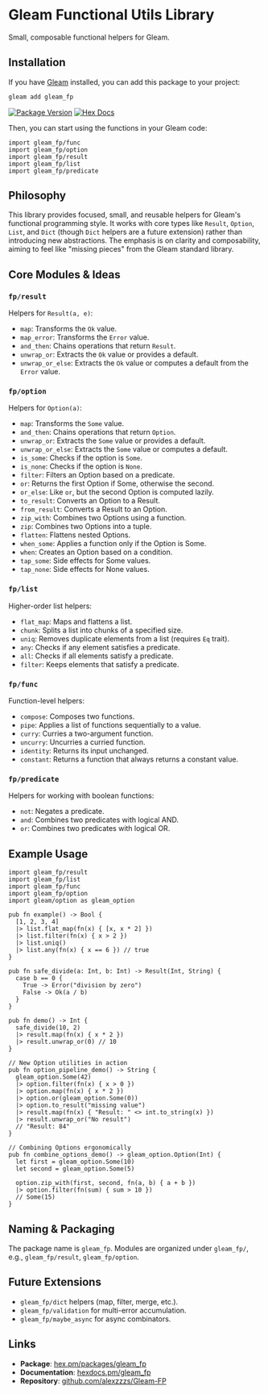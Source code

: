# Gleam Functional Utils Library

Small, composable functional helpers for Gleam.

## Installation

If you have [Gleam](https://gleam.run/getting-started/installing-gleam/) installed, you can add this package to your project:

```sh
gleam add gleam_fp
```

[![Package Version](https://img.shields.io/hexpm/v/gleam_fp)](https://hex.pm/packages/gleam_fp)
[![Hex Docs](https://img.shields.io/badge/hex-docs-ffaff3)](https://hexdocs.pm/gleam_fp/)

Then, you can start using the functions in your Gleam code:

```gleam
import gleam_fp/func
import gleam_fp/option
import gleam_fp/result
import gleam_fp/list
import gleam_fp/predicate
```

## Philosophy

This library provides focused, small, and reusable helpers for Gleam's functional programming style. It works with core types like `Result`, `Option`, `List`, and `Dict` (though `Dict` helpers are a future extension) rather than introducing new abstractions. The emphasis is on clarity and composability, aiming to feel like "missing pieces" from the Gleam standard library.

## Core Modules & Ideas

### `fp/result`
Helpers for `Result(a, e)`:
- `map`: Transforms the `Ok` value.
- `map_error`: Transforms the `Error` value.
- `and_then`: Chains operations that return `Result`.
- `unwrap_or`: Extracts the `Ok` value or provides a default.
- `unwrap_or_else`: Extracts the `Ok` value or computes a default from the `Error` value.

### `fp/option`
Helpers for `Option(a)`:
- `map`: Transforms the `Some` value.
- `and_then`: Chains operations that return `Option`.
- `unwrap_or`: Extracts the `Some` value or provides a default.
- `unwrap_or_else`: Extracts the `Some` value or computes a default.
- `is_some`: Checks if the option is `Some`.
- `is_none`: Checks if the option is `None`.
- `filter`: Filters an Option based on a predicate.
- `or`: Returns the first Option if Some, otherwise the second.
- `or_else`: Like `or`, but the second Option is computed lazily.
- `to_result`: Converts an Option to a Result.
- `from_result`: Converts a Result to an Option.
- `zip_with`: Combines two Options using a function.
- `zip`: Combines two Options into a tuple.
- `flatten`: Flattens nested Options.
- `when_some`: Applies a function only if the Option is Some.
- `when`: Creates an Option based on a condition.
- `tap_some`: Side effects for Some values.
- `tap_none`: Side effects for None values.

### `fp/list`
Higher-order list helpers:
- `flat_map`: Maps and flattens a list.
- `chunk`: Splits a list into chunks of a specified size.
- `uniq`: Removes duplicate elements from a list (requires `Eq` trait).
- `any`: Checks if any element satisfies a predicate.
- `all`: Checks if all elements satisfy a predicate.
- `filter`: Keeps elements that satisfy a predicate.

### `fp/func`
Function-level helpers:
- `compose`: Composes two functions.
- `pipe`: Applies a list of functions sequentially to a value.
- `curry`: Curries a two-argument function.
- `uncurry`: Uncurries a curried function.
- `identity`: Returns its input unchanged.
- `constant`: Returns a function that always returns a constant value.

### `fp/predicate`
Helpers for working with boolean functions:
- `not`: Negates a predicate.
- `and`: Combines two predicates with logical AND.
- `or`: Combines two predicates with logical OR.

## Example Usage

```gleam
import gleam_fp/result
import gleam_fp/list
import gleam_fp/func
import gleam_fp/option
import gleam/option as gleam_option

pub fn example() -> Bool {
  [1, 2, 3, 4]
  |> list.flat_map(fn(x) { [x, x * 2] })
  |> list.filter(fn(x) { x > 2 })
  |> list.uniq()
  |> list.any(fn(x) { x == 6 }) // true
}

pub fn safe_divide(a: Int, b: Int) -> Result(Int, String) {
  case b == 0 {
    True -> Error("division by zero")
    False -> Ok(a / b)
  }
}

pub fn demo() -> Int {
  safe_divide(10, 2)
  |> result.map(fn(x) { x * 2 })
  |> result.unwrap_or(0) // 10
}

// New Option utilities in action
pub fn option_pipeline_demo() -> String {
  gleam_option.Some(42)
  |> option.filter(fn(x) { x > 0 })
  |> option.map(fn(x) { x * 2 })
  |> option.or(gleam_option.Some(0))
  |> option.to_result("missing value")
  |> result.map(fn(x) { "Result: " <> int.to_string(x) })
  |> result.unwrap_or("No result")
  // "Result: 84"
}

// Combining Options ergonomically
pub fn combine_options_demo() -> gleam_option.Option(Int) {
  let first = gleam_option.Some(10)
  let second = gleam_option.Some(5)

  option.zip_with(first, second, fn(a, b) { a + b })
  |> option.filter(fn(sum) { sum > 10 })
  // Some(15)
}
```

## Naming & Packaging

The package name is `gleam_fp`.
Modules are organized under `gleam_fp/`, e.g., `gleam_fp/result`, `gleam_fp/option`.

## Future Extensions

- `gleam_fp/dict` helpers (map, filter, merge, etc.).
- `gleam_fp/validation` for multi-error accumulation.
- `gleam_fp/maybe_async` for async combinators.

## Links

- **Package**: [hex.pm/packages/gleam_fp](https://hex.pm/packages/gleam_fp)
- **Documentation**: [hexdocs.pm/gleam_fp](https://hexdocs.pm/gleam_fp/)
- **Repository**: [github.com/alexzzzs/Gleam-FP](https://github.com/alexzzzs/Gleam-FP)